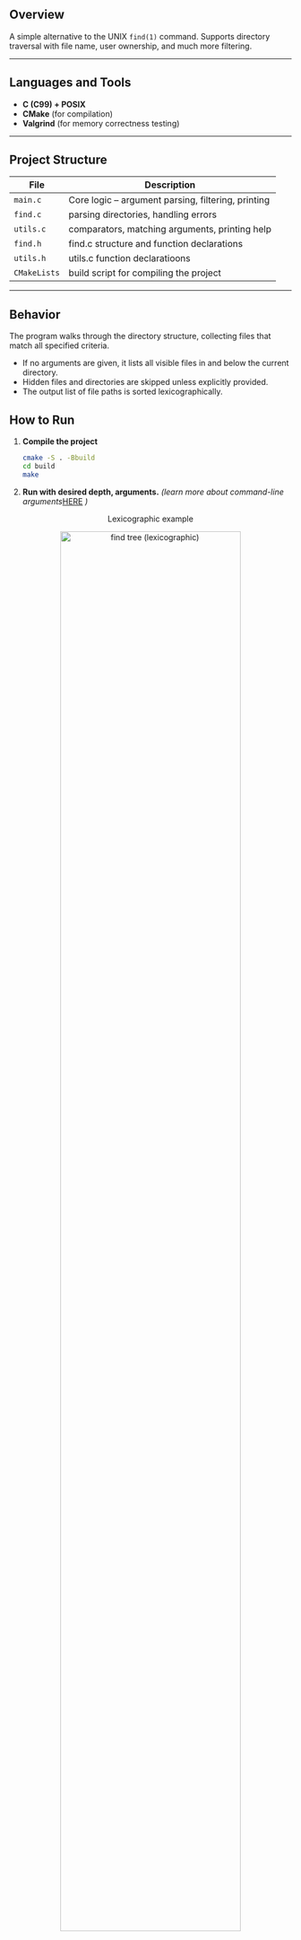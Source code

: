 ## Overview

A simple alternative to the UNIX `find(1)` command.
Supports directory traversal with file name, user ownership, and much more filtering.

---

## Languages and Tools

* **C (C99) + POSIX**
* **CMake** (for compilation)
* **Valgrind** (for memory correctness testing)

---

## Project Structure

| File        | Description                                                   |
| ----------- | ------------------------------------------------------------- |
| `main.c`    | Core logic – argument parsing, filtering, printing            |
| `find.c`    | parsing directories, handling errors                          |
| `utils.c`   | comparators, matching arguments, printing help                |
| `find.h`    | find.c structure and function declarations                    |
| `utils.h`   | utils.c function declaratioons                                |  
| `CMakeLists`| build script for compiling the project                        |

---

## Behavior

The program walks through the directory structure, collecting files that match all specified criteria.

* If no arguments are given, it lists all visible files in and below the current directory.
* Hidden files and directories are skipped unless explicitly provided.
* The output list of file paths is sorted lexicographically.

## How to Run

1. **Compile the project**
   
   ```bash
   cmake -S . -Bbuild
   cd build
   make
   ```
   
2. **Run with desired depth, arguments.** *(learn more about command-line arguments*[HERE](#command-line-arguments) *)*

<p align="center">Lexicographic example</p>
<p align="center">
  <img src="https://i.imgur.com/TpJk564.png" width="80%" alt="find tree (lexicographic)"/>
</p>

I will show some argument examples on this example dir tree *(copy *[HERE](##script.sh) *)*
```
testdir/
├── file1.txt
├── file2.log
├── .hiddenfile
├── .hiddendir/
│   └── secret.txt
├── subdir1/
│   ├── nested1.txt
│   └── subdir2/
│       ├── nested2.log
│       └── subdir3/
│           ├── deep.txt
│           └── subdir4/
│               └── deepest.txt
├── largefile.bin
├── owned_by_other.txt
└── exec.sh
```
<p align="center">Lexicographic example</p>
<p align="center">
  <img src="https://i.imgur.com/TpJk564.png" width="90%" alt="find tree (lexicographic)"/>
</p>

<p align="center">find all | find all + hidden/p>
<p align="center">
  <img src="https://i.imgur.com/1NUDmIP.png" width="44%" alt="find -a"/>
  <img src="https://i.imgur.com/F7qycYS.png" width="46%" alt="find "/>
</p>

<p align="center">find by name | find by name hidden</p>
<p align="center">
  <img src="https://i.imgur.com/P6jTTTN.png" width="50%" alt="find -n"/>
  <img src="https://i.imgur.com/OosagJ9.png" width="40%" alt="find -n -a "/>
</p>

<p align="center">find min depth 4 | find max depth 1 (note: root dir is depth 0)</p>
<p align="center">
  <img src="https://i.imgur.com/6K20o5j.png" width="48%" alt="find -f"/>
  <img src="https://i.imgur.com/pUSBl3e.png" width="40%" alt="find -t "/>
</p>


<p align="center">find by mask 755 (chmod +x) | find by user > nobody < </p>
<p align="center">
  <img src="https://i.imgur.com/8iKR8D0.png" width="40%" alt="find -m"/>
  <img src="https://i.imgur.com/YL9fHOB.png" width="44%" alt="find -u "/>
</p>
---

## Error Handling

| Scenario                           | Description                                         |
| ---------------------------------- | --------------------------------------------------- |
| Invalid option or missing argument | Prints error to stderr and exits with non-zero code |
| Start directory is inaccessible    | Prints error to stderr and exits with non-zero code |
| Some directories are unreadable    | Prints warning and continues search                 |

All errors and warnings are printed to **stderr**. The program never crashes on permission issues; it handles them gracefully.

---

## Command-Line Arguments

- `-n ATTR` – Filter by file name substring `ATTR`. Only the file name (not the full path) is checked.

- `-u USER` – Filter files owned by user with name `USER`.

* NOTE: Logical **AND** is applied between `-n` and `-u`, i.e., all filters must match. Matching is **case-sensitive**

- `-s f | s` – Sort output by full path (`f`) or file size (`s`).
-  Sorting is **lexicographical** for `f`, and **ascending numeric** for `s`.

- `-m MASK` – Filter files by permission `MASK` (octal format).
- The mask is compared against the file's permission bits using standard octal semantics.

- `-f NUM` – Filter files that are at **least** `NUM` directories deep from the start directory.  
  Default: `0` (include all files).

- `-t NUM` – Filter files that are at **most** `NUM` directories deep from the start directory.  
  Default: no upper limit.

- `-a` – Include **hidden files and directories** in the search.  
  By default, names starting with a dot (`.`) are skipped.

- `-0` – Use the null character (`\0`) instead of newline (`\n`) as a separator in output.  
  *Useful for piping results into other programs that can read null-delimited input.*

- `-h` – Display help text to **stderr** and exit.  
---

Example script
## script.sh 
```
#!/bin/bash

# basic structure
mkdir -p testdir/.hiddendir
mkdir -p testdir/subdir1/subdir2/subdir3/subdir4

# some files
echo "Hello" > testdir/file1.txt
dd if=/dev/zero of=testdir/file2.log bs=1K count=2

# hidden
echo "Hidden file" > testdir/.hiddenfile
echo "Secret content" > testdir/.hiddendir/secret.txt

# nested (depth 1-4)
echo "Level 1" > testdir/subdir1/nested1.txt
echo "Level 2" > testdir/subdir1/subdir2/nested2.log
echo "Level 3" > testdir/subdir1/subdir2/subdir3/deep.txt
echo "Level 4" > testdir/subdir1/subdir2/subdir3/subdir4/deepest.txt

# big file
dd if=/dev/zero of=testdir/largefile.bin bs=1M count=5

# exe file
echo -e "#!/bin/bash\necho Hello" > testdir/exec.sh
chmod +x testdir/exec.sh

# file with other owner (works only with sudo rights)
sudo touch testdir/owned_by_other.txt
sudo chown nobody:nogroup testdir/owned_by_other.txt
```

